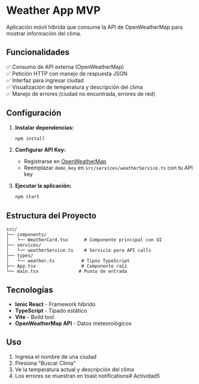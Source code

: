 # Weather App MVP

Aplicación móvil híbrida que consume la API de OpenWeatherMap para mostrar información del clima.

## Funcionalidades

✅ Consumo de API externa (OpenWeatherMap)  
✅ Petición HTTP con manejo de respuesta JSON  
✅ Interfaz para ingresar ciudad  
✅ Visualización de temperatura y descripción del clima  
✅ Manejo de errores (ciudad no encontrada, errores de red)  

## Configuración

1. **Instalar dependencias:**
   ```bash
   npm install
   ```

2. **Configurar API Key:**
   - Registrarse en [OpenWeatherMap](https://openweathermap.org/api)
   - Reemplazar `demo_key` en `src/services/weatherService.ts` con tu API key

3. **Ejecutar la aplicación:**
   ```bash
   npm start
   ```

## Estructura del Proyecto

```
src/
├── components/
│   └── WeatherCard.tsx      # Componente principal con UI
├── services/
│   └── weatherService.ts    # Servicio para API calls
├── types/
│   └── weather.ts          # Tipos TypeScript
├── App.tsx                 # Componente raíz
└── main.tsx               # Punto de entrada
```

## Tecnologías

- **Ionic React** - Framework híbrido
- **TypeScript** - Tipado estático
- **Vite** - Build tool
- **OpenWeatherMap API** - Datos meteorológicos

## Uso

1. Ingresa el nombre de una ciudad
2. Presiona "Buscar Clima"
3. Ve la temperatura actual y descripción del clima
4. Los errores se muestran en toast notifications# Actividad5

